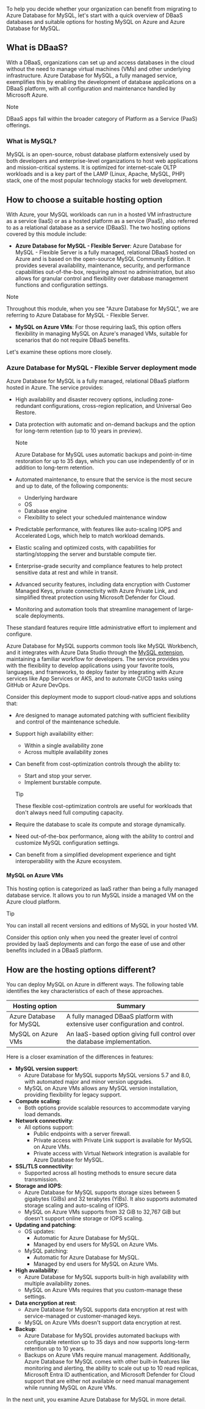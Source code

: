 To help you decide whether your organization can benefit from migrating to Azure Database for MySQL, let's start with a quick overview of DBaaS databases and suitable options for hosting MySQL on Azure and Azure Database for MySQL.

## What is DBaaS?

With a DBaaS, organizations can set up and access databases in the cloud without the need to manage virtual machines (VMs) and other underlying infrastructure. Azure Database for MySQL, a fully managed service, exemplifies this by enabling the development of database applications on a DBaaS platform, with all configuration and maintenance handled by Microsoft Azure.

> [!NOTE]  
> DBaaS apps fall within the broader category of Platform as a Service (PaaS) offerings.

### What is MySQL?

MySQL is an open-source, robust database platform extensively used by both developers and enterprise-level organizations to host web applications and mission-critical systems. It is optimized for internet-scale OLTP workloads and is a key part of the LAMP (Linux, Apache, MySQL, PHP) stack, one of the most popular technology stacks for web development.

## How to choose a suitable hosting option

With Azure, your MySQL workloads can run in a hosted VM infrastructure as a service (IaaS) or as a hosted platform as a service (PaaS), also referred to as a relational database as a service (DBaaS). The two hosting options covered by this module include:

- **Azure Database for MySQL - Flexible Server**: Azure Database for MySQL - Flexible Server is a fully managed, relational DBaaS hosted on Azure and is based on the open-source MySQL Community Edition. It provides several availability, maintenance, security, and performance capabilities out-of-the-box, requiring almost no administration, but also allows for granular control and flexibility over database management functions and configuration settings.

> [!NOTE]  
> Throughout this module, when you see "Azure Database for MySQL", we are referring to Azure Database for MySQL - Flexible Server.

- **MySQL on Azure VMs**: For those requiring IaaS, this option offers flexibility in managing MySQL on Azure's managed VMs, suitable for scenarios that do not require DBaaS benefits.

Let's examine these options more closely.

### Azure Database for MySQL - Flexible Server deployment mode

Azure Database for MySQL is a fully managed, relational DBaaS platform hosted in Azure. The service provides:

- High availability and disaster recovery options, including zone-redundant configurations, cross-region replication, and Universal Geo Restore.
- Data protection with automatic and on-demand backups and the option for long-term retention (up to 10 years in preview).

   > [!NOTE]  
   > Azure Database for MySQL uses automatic backups and point-in-time restoration for up to 35 days, which you can use independently of or in addition to long-term retention.

- Automated maintenance, to ensure that the service is the most secure and up to date, of the following components:

  - Underlying hardware
  - OS
  - Database engine
  - Flexibility to select your scheduled maintenance window

- Predictable performance, with features like auto-scaling IOPS and Accelerated Logs, which help to match workload demands.
- Elastic scaling and optimized costs, with capabilities for starting/stopping the server and burstable compute tier.
- Enterprise-grade security and compliance features to help protect sensitive data at rest and while in transit.
- Advanced security features, including data encryption with Customer Managed Keys, private connectivity with Azure Private Link, and simplified threat protection using Microsoft Defender for Cloud.
- Monitoring and automation tools that streamline management of large-scale deployments.

These standard features require little administrative effort to implement and configure.

Azure Database for MySQL supports common tools like MySQL Workbench, and it integrates with Azure Data Studio through the [MySQL extension](/azure-data-studio/extensions/mysql-extension), maintaining a familiar workflow for developers. The service provides you with the flexibility to develop applications using your favorite tools, languages, and frameworks, to deploy faster by integrating with Azure services like App Services or AKS, and to automate CI/CD tasks using GitHub or Azure DevOps.

Consider this deployment mode to support cloud-native apps and solutions that:

- Are designed to manage automated patching with sufficient flexibility and control of the maintenance schedule.

- Support high availability either:
  - Within a single availability zone
  - Across multiple availability zones

- Can benefit from cost-optimization controls through the ability to:
  - Start and stop your server.
  - Implement burstable compute.

   > [!TIP]  
   > These flexible cost-optimization controls are useful for workloads that don't always need full computing capacity.

- Require the database to scale its compute and storage dynamically.

- Need out-of-the-box performance, along with the ability to control and customize MySQL configuration settings.

- Can benefit from a simplified development experience and tight interoperability with the Azure ecosystem.

#### MySQL on Azure VMs

This hosting option is categorized as IaaS rather than being a fully managed database service. It allows you to run MySQL inside a managed VM on the Azure cloud platform.

> [!TIP]  
> You can install all recent versions and editions of MySQL in your hosted VM.

Consider this option only when you need the greater level of control provided by IaaS deployments and can forgo  the ease of use and other benefits included in a DBaaS platform.

## How are the hosting options different?

You can deploy MySQL on Azure in different ways. The following table identifies the key characteristics of each of these approaches.

| Hosting option | Summary |
| --- | --- |
| Azure Database for MySQL | A fully managed DBaaS platform with extensive user configuration and control. |
| MySQL on Azure VMs | An IaaS-based option giving full control over the database implementation. |

Here is a closer examination of the differences in features:

- **MySQL version support**:
  - Azure Database for MySQL supports MySQL versions 5.7 and 8.0, with automated major and minor version upgrades.
  - MySQL on Azure VMs allows any MySQL version installation, providing flexibility for legacy support.
- **Compute scaling**:
  - Both options provide scalable resources to accommodate varying load demands.
- **Network connectivity**:
  - All options support:
    - Public endpoints with a server firewall.
    - Private access with Private Link support is available for MySQL on Azure VMs.
    - Private access with Virtual Network integration is available for Azure Database for MySQL.
- **SSL/TLS connectivity**:
  - Supported across all hosting methods to ensure secure data transmission.
- **Storage and IOPS**:
  - Azure Database for MySQL supports storage sizes between 5 gigabytes (GiBs) and 32 terabytes (YiBs). It also supports automated storage scaling and auto-scaling of IOPS.
  - MySQL on Azure VMs supports from 32 GiB to 32,767 GiB but doesn't support online storage or IOPS scaling.
- **Updating and patching**:
  - OS updates:
    - Automatic for Azure Database for MySQL.
    - Managed by end users for MySQL on Azure VMs.
  - MySQL patching:
    - Automatic for Azure Database for MySQL.
    - Managed by end users for MySQL on Azure VMs.
- **High availability**:
  - Azure Database for MySQL supports built-in high availability with multiple availability zones.
  - MySQL on Azure VMs requires that you custom-manage these settings.
- **Data encryption at rest**:
  - Azure Database for MySQL supports data encryption at rest with service-managed or customer-managed keys.
  - MySQL on Azure VMs doesn't support data encryption at rest.
- **Backup**:
  - Azure Database for MySQL provides automated backups with configurable retention up to 35 days and now supports long-term retention up to 10 years.
  - Backups on Azure VMs require manual management. Additionally, Azure Database for MySQL comes with other built-in features like monitoring and alerting, the ability to scale out up to 10 read replicas, Microsoft Entra ID authentication, and Microsoft Defender for Cloud support that are either not available or need manual management while running MySQL on Azure VMs.

In the next unit, you examine Azure Database for MySQL in more detail.
